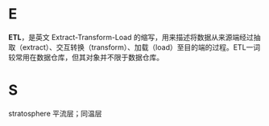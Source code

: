 


# E

**ETL**，是英文 Extract-Transform-Load 的缩写，用来描述将数据从来源端经过抽取（extract）、交互转换（transform）、加载（load）至目的端的过程。ETL一词较常用在数据仓库，但其对象并不限于数据仓库。


# S

stratosphere 平流层；同温层




